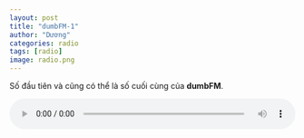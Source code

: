 ```yaml
---
layout: post
title: "dumbFM-1"
author: "Dương"
categories: radio
tags: [radio]
image: radio.png
---
```


Số đầu tiên và cũng có thể là số cuối cùng của <b>dumbFM</b>.

<audio style="width:100%" controls>
    <source src="../assets/audio/dfm-1.ogg" type="audio/ogg">
    <source src="../assets/audio/dfm-1.mp3" type="audio/mpeg">
    Your browser does not support the audio element.
</audio>

